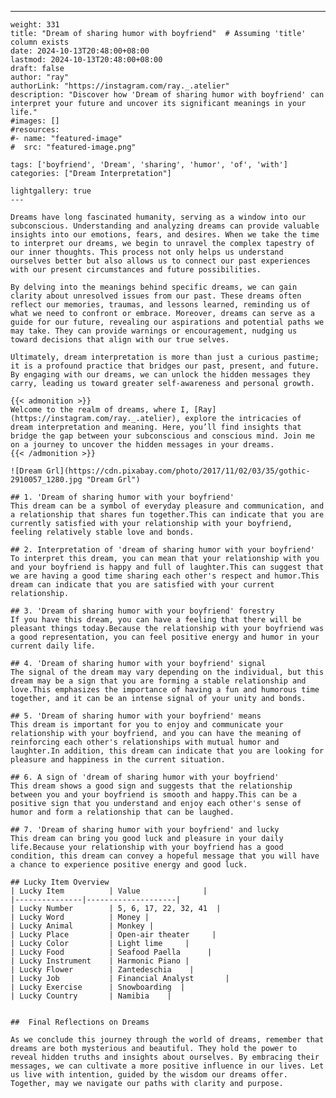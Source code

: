 ---
    weight: 331
    title: "Dream of sharing humor with boyfriend"  # Assuming 'title' column exists
    date: 2024-10-13T20:48:00+08:00
    lastmod: 2024-10-13T20:48:00+08:00
    draft: false
    author: "ray"
    authorLink: "https://instagram.com/ray._.atelier"
    description: "Discover how 'Dream of sharing humor with boyfriend' can interpret your future and uncover its significant meanings in your life."
    #images: []
    #resources:
    #- name: "featured-image"
    #  src: "featured-image.png"
    
    tags: ['boyfriend', 'Dream', 'sharing', 'humor', 'of', 'with']
    categories: ["Dream Interpretation"]
    
    lightgallery: true
    ---
    
    Dreams have long fascinated humanity, serving as a window into our subconscious. Understanding and analyzing dreams can provide valuable insights into our emotions, fears, and desires. When we take the time to interpret our dreams, we begin to unravel the complex tapestry of our inner thoughts. This process not only helps us understand ourselves better but also allows us to connect our past experiences with our present circumstances and future possibilities.
    
    By delving into the meanings behind specific dreams, we can gain clarity about unresolved issues from our past. These dreams often reflect our memories, traumas, and lessons learned, reminding us of what we need to confront or embrace. Moreover, dreams can serve as a guide for our future, revealing our aspirations and potential paths we may take. They can provide warnings or encouragement, nudging us toward decisions that align with our true selves.
    
    Ultimately, dream interpretation is more than just a curious pastime; it is a profound practice that bridges our past, present, and future. By engaging with our dreams, we can unlock the hidden messages they carry, leading us toward greater self-awareness and personal growth.
    
    {{< admonition >}}
    Welcome to the realm of dreams, where I, [Ray](https://instagram.com/ray._.atelier), explore the intricacies of dream interpretation and meaning. Here, you’ll find insights that bridge the gap between your subconscious and conscious mind. Join me on a journey to uncover the hidden messages in your dreams.
    {{< /admonition >}}
    
    ![Dream Grl](https://cdn.pixabay.com/photo/2017/11/02/03/35/gothic-2910057_1280.jpg "Dream Grl")
    
    ## 1. 'Dream of sharing humor with your boyfriend'
    This dream can be a symbol of everyday pleasure and communication, and a relationship that shares fun together.This can indicate that you are currently satisfied with your relationship with your boyfriend, feeling relatively stable love and bonds.
    
    ## 2. Interpretation of 'dream of sharing humor with your boyfriend'
    To interpret this dream, you can mean that your relationship with you and your boyfriend is happy and full of laughter.This can suggest that we are having a good time sharing each other's respect and humor.This dream can indicate that you are satisfied with your current relationship.
    
    ## 3. 'Dream of sharing humor with your boyfriend' forestry
    If you have this dream, you can have a feeling that there will be pleasant things today.Because the relationship with your boyfriend was a good representation, you can feel positive energy and humor in your current daily life.
    
    ## 4. 'Dream of sharing humor with your boyfriend' signal
    The signal of the dream may vary depending on the individual, but this dream may be a sign that you are forming a stable relationship and love.This emphasizes the importance of having a fun and humorous time together, and it can be an intense signal of your unity and bonds.
    
    ## 5. 'Dream of sharing humor with your boyfriend' means
    This dream is important for you to enjoy and communicate your relationship with your boyfriend, and you can have the meaning of reinforcing each other's relationships with mutual humor and laughter.In addition, this dream can indicate that you are looking for pleasure and happiness in the current situation.
    
    ## 6. A sign of 'dream of sharing humor with your boyfriend'
    This dream shows a good sign and suggests that the relationship between you and your boyfriend is smooth and happy.This can be a positive sign that you understand and enjoy each other's sense of humor and form a relationship that can be laughed.
    
    ## 7. 'Dream of sharing humor with your boyfriend' and lucky
    This dream can bring you good luck and pleasure in your daily life.Because your relationship with your boyfriend has a good condition, this dream can convey a hopeful message that you will have a chance to experience positive energy and good luck.
    
    ## Lucky Item Overview
    | Lucky Item          | Value              |
    |---------------|--------------------|
    | Lucky Number        | 5, 6, 17, 22, 32, 41  |
    | Lucky Word          | Money |
    | Lucky Animal        | Monkey |
    | Lucky Place         | Open-air theater     |
    | Lucky Color         | Light lime     |
    | Lucky Food          | Seafood Paella      |
    | Lucky Instrument    | Harmonic Piano |
    | Lucky Flower        | Zantedeschia    |
    | Lucky Job           | Financial Analyst       |
    | Lucky Exercise      | Snowboarding  |
    | Lucky Country       | Namibia    |
    
    
    ##  Final Reflections on Dreams
    
    As we conclude this journey through the world of dreams, remember that dreams are both mysterious and beautiful. They hold the power to reveal hidden truths and insights about ourselves. By embracing their messages, we can cultivate a more positive influence in our lives. Let us live with intention, guided by the wisdom our dreams offer. Together, may we navigate our paths with clarity and purpose.
    